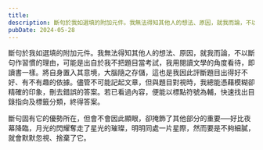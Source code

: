 ```yaml
---
title: 
description: 斷句於我如選填的附加元件。我無法得知其他人的想法、原因，就我而論，不以斷句作習慣的理由，可能是出自於我不把題目當考試，我……
pubDate: 2024-05-28
---
```


斷句於我如選填的附加元件。我無法得知其他人的想法、原因，就我而論，不以斷句作習慣的理由，可能是出自於我不把題目當考試，我用閱讀文學的角度看待，即讀書一樣。將自身置入其意境，大腦隨之存儲，這也是我因此評斷題目出得好不好、有不有趣的依據。儘管不可能記起文章，但與題目對視時，我總能憑藉模糊卻精確的印象，刪去錯誤的答案。若已看過內容，便能以標點符號為輔，快速找出目錄指向及標籤分類，終得答案。

斷句固有它的優勢所在，但會不會因此顯眼，卻掩飾了其他部分的重要──好比夜幕降臨，月光的閃耀奪走了星光的璀璨，明明同處一片星際，然而要是不夠細膩，就會默默忽視、捨棄了它。
